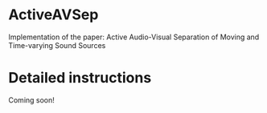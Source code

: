 # ActiveAVSep

Implementation of the paper: Active Audio-Visual Separation of Moving and Time-varying Sound Sources

# Detailed instructions

Coming soon!
